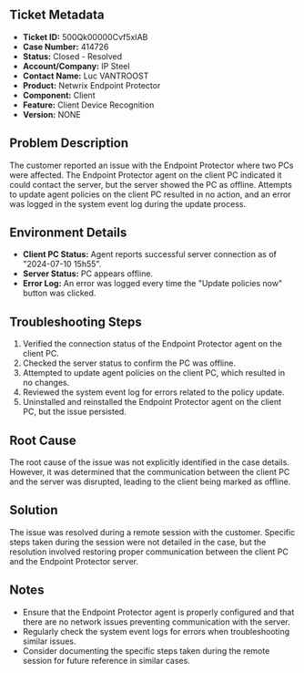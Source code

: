 ## Ticket Metadata
- **Ticket ID:** 500Qk00000Cvf5xIAB
- **Case Number:** 414726
- **Status:** Closed - Resolved
- **Account/Company:** IP Steel
- **Contact Name:** Luc VANTROOST
- **Product:** Netwrix Endpoint Protector
- **Component:** Client
- **Feature:** Client Device Recognition
- **Version:** NONE

## Problem Description
The customer reported an issue with the Endpoint Protector where two PCs were affected. The Endpoint Protector agent on the client PC indicated it could contact the server, but the server showed the PC as offline. Attempts to update agent policies on the client PC resulted in no action, and an error was logged in the system event log during the update process.

## Environment Details
- **Client PC Status:** Agent reports successful server connection as of "2024-07-10 15h55".
- **Server Status:** PC appears offline.
- **Error Log:** An error was logged every time the "Update policies now" button was clicked.

## Troubleshooting Steps
1. Verified the connection status of the Endpoint Protector agent on the client PC.
2. Checked the server status to confirm the PC was offline.
3. Attempted to update agent policies on the client PC, which resulted in no changes.
4. Reviewed the system event log for errors related to the policy update.
5. Uninstalled and reinstalled the Endpoint Protector agent on the client PC, but the issue persisted.

## Root Cause
The root cause of the issue was not explicitly identified in the case details. However, it was determined that the communication between the client PC and the server was disrupted, leading to the client being marked as offline.

## Solution
The issue was resolved during a remote session with the customer. Specific steps taken during the session were not detailed in the case, but the resolution involved restoring proper communication between the client PC and the Endpoint Protector server.

## Notes
- Ensure that the Endpoint Protector agent is properly configured and that there are no network issues preventing communication with the server.
- Regularly check the system event logs for errors when troubleshooting similar issues.
- Consider documenting the specific steps taken during the remote session for future reference in similar cases.
